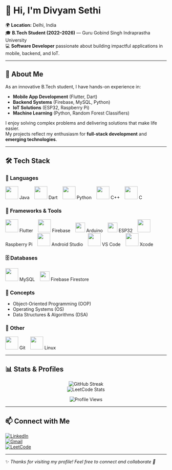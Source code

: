 # 👋 Hi, I'm Divyam Sethi  

🌍 **Location:** Delhi, India  
🎓 **B.Tech Student (2022–2026)** — Guru Gobind Singh Indraprastha University  
💻 **Software Developer** passionate about building impactful applications in mobile, backend, and IoT.  

---

## 🚀 About Me  

As an innovative B.Tech student, I have hands-on experience in:  

- **Mobile App Development** (Flutter, Dart)  
- **Backend Systems** (Firebase, MySQL, Python)  
- **IoT Solutions** (ESP32, Raspberry Pi)  
- **Machine Learning** (Python, Random Forest Classifiers)  

I enjoy solving complex problems and delivering solutions that make life easier.  
My projects reflect my enthusiasm for **full-stack development** and **emerging technologies**.  

---


## 🛠️ Tech Stack  

### 📝 Languages  
<p align="left">
  <img src="https://cdn.jsdelivr.net/gh/devicons/devicon/icons/java/java-original.svg" width="40"/> Java &nbsp;&nbsp;
  <img src="https://cdn.jsdelivr.net/gh/devicons/devicon/icons/dart/dart-original.svg" width="40"/> Dart &nbsp;&nbsp;
  <img src="https://cdn.jsdelivr.net/gh/devicons/devicon/icons/python/python-original.svg" width="40"/> Python &nbsp;&nbsp;
  <img src="https://cdn.jsdelivr.net/gh/devicons/devicon/icons/cplusplus/cplusplus-original.svg" width="40"/> C++ &nbsp;&nbsp;
  <img src="https://cdn.jsdelivr.net/gh/devicons/devicon/icons/c/c-original.svg" width="40"/> C  
</p>

### 🧩 Frameworks & Tools  
<p align="left">
  <img src="https://cdn.jsdelivr.net/gh/devicons/devicon/icons/flutter/flutter-original.svg" width="40"/> Flutter &nbsp;&nbsp;
  <img src="https://cdn.jsdelivr.net/gh/devicons/devicon/icons/firebase/firebase-plain.svg" width="40"/> Firebase &nbsp;&nbsp;
  <img src="https://img.shields.io/badge/Arduino-00979D.svg?style=for-the-badge&logo=arduino&logoColor=white" height="30"/> Arduino &nbsp;&nbsp;
  <img src="https://img.shields.io/badge/ESP32-E7352C.svg?style=for-the-badge&logo=espressif&logoColor=white" height="30"/> ESP32 &nbsp;&nbsp;
  <img src="https://cdn.jsdelivr.net/gh/devicons/devicon/icons/raspberrypi/raspberrypi-original.svg" width="40"/> Raspberry Pi &nbsp;&nbsp;
  <img src="https://cdn.jsdelivr.net/gh/devicons/devicon/icons/androidstudio/androidstudio-original.svg" width="40"/> Android Studio &nbsp;&nbsp;
  <img src="https://cdn.jsdelivr.net/gh/devicons/devicon/icons/vscode/vscode-original.svg" width="40"/> VS Code &nbsp;&nbsp;
  <img src="https://cdn.jsdelivr.net/gh/devicons/devicon/icons/xcode/xcode-original.svg" width="40"/> Xcode  
</p>

### 🗄️ Databases  
<p align="left">
  <img src="https://cdn.jsdelivr.net/gh/devicons/devicon/icons/mysql/mysql-original.svg" width="40"/> MySQL &nbsp;&nbsp;
  <img src="https://img.shields.io/badge/Firestore-FFCA28.svg?style=for-the-badge&logo=firebase&logoColor=black" height="30"/> Firebase Firestore  
</p>

### 📘 Concepts  
- Object-Oriented Programming (OOP)  
- Operating Systems (OS)  
- Data Structures & Algorithms (DSA)  

### 🔧 Other  
<p align="left">
  <img src="https://cdn.jsdelivr.net/gh/devicons/devicon/icons/git/git-original.svg" width="40"/> Git &nbsp;&nbsp;
  <img src="https://cdn.jsdelivr.net/gh/devicons/devicon/icons/linux/linux-original.svg" width="40"/> Linux  
</p>

---


## 📊 Stats & Profiles  

<p align="center">
  <img src="https://streak-stats.demolab.com/?user=sethidivyam&theme=dark" alt="GitHub Streak"/>
  <br/>
  <img src="https://leetcard.jacoblin.cool/sethidivyam?theme=dark&font=Baloo%202&ext=heatmap" alt="LeetCode Stats"/>
</p>

<p align="center">
  <img src="https://komarev.com/ghpvc/?username=sethidivyam&style=flat-square&color=blue" alt="Profile Views"/>
</p>

---

## 📫 Connect with Me  

[![LinkedIn](https://img.shields.io/badge/LinkedIn-Connect-blue?logo=linkedin)](https://www.linkedin.com/in/sethidivyam)  
[![Gmail](https://img.shields.io/badge/Gmail-Contact-red?logo=gmail)](mailto:divyamsethi18@gmail.com)  
[![LeetCode](https://img.shields.io/badge/LeetCode-Profile-orange?logo=leetcode)](https://leetcode.com/sethidivyam)  

---

✨ *Thanks for visiting my profile! Feel free to connect and collaborate 🚀*
